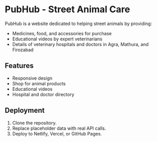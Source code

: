 # PubHub - Street Animal Care

PubHub is a website dedicated to helping street animals by providing:
- Medicines, food, and accessories for purchase
- Educational videos by expert veterinarians
- Details of veterinary hospitals and doctors in Agra, Mathura, and Firozabad

## Features
- Responsive design
- Shop for animal products
- Educational videos
- Hospital and doctor directory

## Deployment
1. Clone the repository.
2. Replace placeholder data with real API calls.
3. Deploy to Netlify, Vercel, or GitHub Pages.
